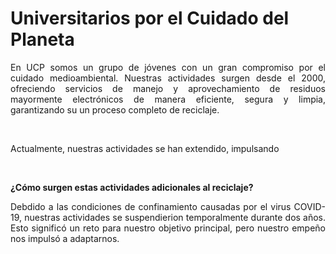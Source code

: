 <h1>Universitarios por el Cuidado del Planeta </h1>

<p align="justify">En UCP somos un grupo de jóvenes con un gran compromiso por el cuidado medioambiental. Nuestras actividades surgen desde el 2000, ofreciendo servicios de manejo y aprovechamiento de residuos mayormente electrónicos de manera eficiente, segura y limpia, garantizando su un proceso completo de reciclaje. </p> <br>

<p align="justify">Actualmente, nuestras actividades se han extendido, impulsando </p> <br>

<strong>¿Cómo surgen estas actividades adicionales al reciclaje?</strong>
<p align="justify">Debdido a las condiciones de confinamiento causadas por el virus COVID-19, nuestras actividades se suspendierion temporalmente durante dos años. Esto significó un reto para nuestro objetivo principal, pero nuestro empeño nos impulsó a adaptarnos.   </p> <br>
